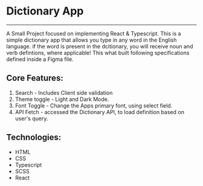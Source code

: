 # Dictionary App
---
A Small Project focused on implementing React & Typescript.
This is a simple dictionary app that allows you type in any word in the English language. if the word is present in the dcitionary,
you will receive noun and verb defintions, where applicable! This what built following specifications defined inside a Figma file. 

## Core Features: 
1. Search - Includes Client side validation 
2. Theme toggle - Light and Dark Mode.
3. Font Toggle - Change the Apps primary font, using select field.
4. API Fetch - accessed the Dictionary API, to load definition based on user's query.

## Technologies:
* HTML
* CSS
* Typescript
* SCSS
* React


